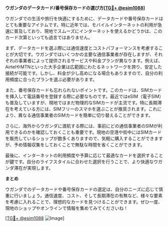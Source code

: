 **ウガンダのデータカード/番号保存カードの選び方[[TG💪+ @esim1088](https://t.me/s/esim1088)]**

ウガンダでの生活や旅行を快適にするために、データカードや番号保存カードはとても重要なアイテムです。特に近年では、モバイルインターネットの利用が急速に普及しており、現地でスムーズにインターネットを使えるかどうかは、このカード次第といっても過言ではありません。

まず、データカードを選ぶ際には通信速度とコストパフォーマンスを考慮することが大切です。ウガンダではいくつかの主要な通信事業者が存在しますが、それぞれの事業者によって提供されるサービスや料金プランが異なります。例えば、AirtelやMTNといった大手企業は広範囲にわたるネットワークを誇り、安定した接続が可能です。しかし、料金が少し高めになる場合もありますので、自分の利用頻度に合ったプランを選ぶ必要があります。

また、番号保存カードも忘れられないポイントです。このカードは、SIMカードを挿入して電話番号を登録する際に必要なものです。最近ではeSIM（電子SIM）も普及していますが、現地ではまだ物理的なSIMカードが主流です。特に長期滞在を考えている方には、SIMフリーのスマホを選ぶことが推奨されます。これにより、異なる通信事業者のSIMカードを簡単に切り替えることができます。

さらに、海外からウガンダに渡航する際には、事前にどの通信事業者のSIMが利用できるのかを確認しておくことも重要です。現地の空港や街中にはSIMカードを販売しているショップが数多くありますので、気軽に購入することができますが、予め情報収集をしておくことで無駄な時間を省くことができます。

最後に、インターネットの利用頻度や予算に応じて最適なカードを選択することが鍵です。自分のライフスタイルに合わせた選択を行うことで、より快適なウガンダ滞在が実現します。

**まとめ**

ウガンダでのデータカードや番号保存カードの選定は、自分のニーズに応じて慎重に行いましょう。通信速度、コスト、そして長期滞在の有無など、様々な要素を考慮に入れることで、理想的なカードを見つけることができます。ぜひ一度、現地のショップやオンラインで情報を集めてみてくださいね！

[[TG💪+ @esim1088](https://t.me/s/esim1088) ![Image](https://i.postimg.cc/Y0z9fWf4/image.png)]